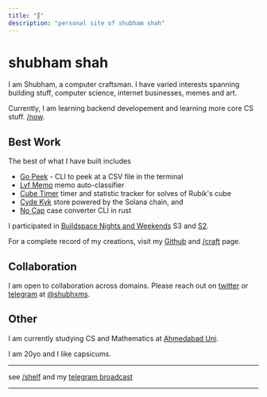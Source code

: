 ```yaml
---
title: "∬"
description: "personal site of shubham shah"
---
```



<!-- <hr/> -->

# <h1 class="block fixed header-block">shubham shah</h1>

I am Shubham, a <span class="block fixed inline highlight-block">computer craftsman</span>.
I have varied interests spanning building stuff, computer science, internet businesses, memes and art.

Currently, I am learning <span class="block fixed inline highlight-block">backend developement</span> and learning more core CS stuff. [/now](/now).

<!-- <span class="block inline int-link-block">/now</span> -->
## Best Work

The best of what I have built includes

* [Go Peek](https://github.com/shubhxms/gopeek) - CLI to peek at a CSV file in the terminal
* [Lyf Memo](https://lyfmemo.vercel.app/) memo auto-classifier 
* [Cube Timer](https://cubetimer.vercel.app/) timer and statistic tracker for solves of Rubik's cube 
* [Cyde Kyk](https://cydekyk.vercel.app/) store powered by the Solana chain, and
* [No Cap](https://gtihub.com/shubhxms/nocap) case converter CLI in rust
<!-- <div class="block inline project-block"> -->
I participated in [Buildspace Nights and Weekends](https://buildspace.so/) S3 and  [S2](https://polygonscan.com/tx/0xb78eeb255a386d49f7d00859568370da52566184400727c4baa4fdf8c7dd6210).

For a complete record of my creations, visit my [Github](https://github.com/shubhxms) and [/craft](/craft) page.

## Collaboration

I am open to collaboration across domains. Please reach out on [twitter](https://twitter.com/shubhxms) or [telegram](https://telegram.me/shubhxms) at [@shubhxms](/links).

## Other

I am currently studying CS and Mathematics at [Ahmedabad Uni](https://ahduni.edu.in).

I am 20yo and I like capsicums.


---

see [/shelf](/shelf) and my [telegram broadcast](https://telegram.me/shubhamcore)

---

 <div>
    <div class="dot" style="background-color:rgb(106, 0, 255)"></div>
    <div class="dot" style="background-color:rgb(255, 230, 0);"></div>
    <div class="dot" style="background-color:rgb(255, 106, 173);"></div>
    <div class="dot" style="background-color:rgba(0, 0, 0, 0.828)"></div>
</div>
